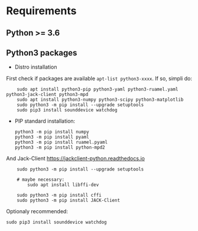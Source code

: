 # Requirements

## Python >= 3.6

## Python3 packages

- Distro installation

First check if packages are available `apt-list python3-xxxx`. If so, simpli do:

```
    sudo apt install python3-pip python3-yaml python3-ruamel.yaml python3-jack-client python3-mpd
    sudo apt install python3-numpy python3-scipy python3-matplotlib
    sudo python3 -m pip install --upgrade setuptools
    sudo pip3 install sounddevice watchdog
```

- PIP standard installation:

    ```
    python3 -m pip install numpy
    python3 -m pip install pyaml
    python3 -m pip install ruamel.pyaml
    python3 -m pip install python-mpd2
    ```

And Jack-Client
https://jackclient-python.readthedocs.io

```
    sudo python3 -m pip install --upgrade setuptools
    
    # maybe necessary:
        sudo apt install libffi-dev
    
    sudo python3 -m pip install cffi
    sudo python3 -m pip install JACK-Client
```

Optionaly recommended:

    sudo pip3 install sounddevice watchdog

